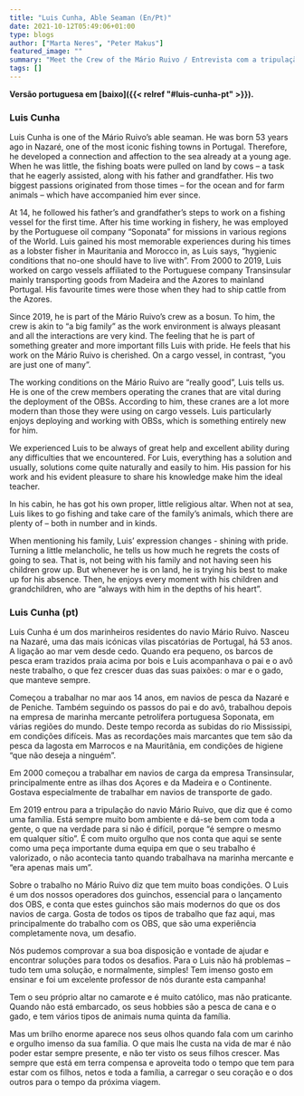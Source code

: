 ```yaml
---
title: "Luis Cunha, Able Seaman (En/Pt)"
date: 2021-10-12T05:49:06+01:00
type: blogs
author: ["Marta Neres", "Peter Makus"]
featured_image: ""
summary: "Meet the Crew of the Mário Ruivo / Entrevista com a tripulação do Mário Ruivo"
tags: []
---
```


**Versão portuguesa em [baixo]({{< relref "#luis-cunha-pt" >}}).**

### Luis Cunha

Luis Cunha is one of the Mário Ruivo’s able seaman. He was born 53 years ago in Nazaré, one of the most iconic fishing towns in Portugal. Therefore, he developed a connection and affection to the sea already at a young age. When he was little, the fishing boats were pulled on land by cows – a task that he eagerly assisted, along with his father and grandfather. His two biggest passions originated from those times – for the ocean and for farm animals – which have accompanied him ever since.

At 14, he followed his father’s and grandfather’s steps to work on a fishing vessel for the first time. After his time working in fishery, he was employed by the Portuguese oil company “Soponata” for missions in various regions of the World. Luis gained his most memorable experiences during his times as a lobster fisher in Mauritania and Morocco in, as Luis says, “hygienic conditions that no-one should have to live with”.
From 2000 to 2019, Luis worked on cargo vessels affiliated to the Portuguese company Transinsular mainly transporting goods from Madeira and the Azores to mainland Portugal. His favourite times were those when they had to ship cattle from the Azores.

Since 2019, he is part of the Mário Ruivo’s crew as a bosun. To him, the crew is akin to “a big family” as the work environment is always pleasant and all the interactions are very kind. The feeling that he is part of something greater and more important fills Luis with pride. He feels that his work on the Mário Ruivo is cherished. On a cargo vessel, in contrast, “you are just one of many”.

The working conditions on the Mário Ruivo are “really good”, Luis tells us. He is one of the crew members operating the cranes that are vital during the deployment of the OBSs. According to him, these cranes are a lot more modern than those they were using on cargo vessels. Luis particularly enjoys deploying and working with OBSs, which is something entirely new for him.

We experienced Luis to be always of great help and excellent ability during any difficulties that we encountered. For Luis, everything has a solution and usually, solutions come quite naturally and easily to him. His passion for his work and his evident pleasure to share his knowledge make him the ideal teacher.

In his cabin, he has got his own proper, little religious altar. When not at sea, Luis likes to go fishing and take care of the family’s animals, which there are plenty of – both in number and in kinds.

When mentioning his family, Luis’ expression changes  - shining with pride. Turning a little melancholic, he tells us how much he regrets the costs of going to sea. That is, not being with his family and not having seen his children grow up. But whenever he is on land, he is trying his best to make up for his absence. Then, he enjoys every moment with his children and grandchildren, who are “always with him in the depths of his heart”.

### Luis Cunha (pt)

Luis Cunha é um dos marinheiros residentes do navio Mário Ruivo. Nasceu na Nazaré, uma das mais icónicas vilas piscatórias de Portugal, há 53 anos. A ligação ao mar vem desde cedo. Quando era pequeno, os barcos de pesca eram trazidos praia acima por bois e Luis acompanhava o pai e o avô neste trabalho, o que fez crescer duas das suas paixões: o mar e o gado, que manteve sempre.

Começou a trabalhar no mar aos 14 anos, em navios de pesca da Nazaré e de Peniche. Também seguindo os passos do pai e do avô, trabalhou depois na empresa de marinha mercante petrolífera portuguesa Soponata, em várias regiões do mundo. Deste tempo recorda as subidas do rio Mississipi, em condições difíceis. Mas as recordações mais marcantes que tem são da pesca da lagosta em Marrocos e na Mauritânia, em condições de higiene “que não deseja a ninguém”.

Em 2000 começou a trabalhar em navios de carga da empresa Transinsular, principalmente entre as ilhas dos Açores e da Madeira e o Continente. Gostava especialmente de trabalhar em navios de transporte de gado.

Em 2019 entrou para a tripulação do navio Mário Ruivo, que diz que é como uma família. Está sempre muito bom ambiente e dá-se bem com toda a gente, o que na verdade para si não é difícil, porque “é sempre o mesmo em qualquer sítio”. É com muito orgulho que nos conta que aqui se sente como uma peça importante duma equipa em que o seu trabalho é valorizado, o não acontecia tanto quando trabalhava na marinha mercante e “era apenas mais um”.

Sobre o trabalho no Mário Ruivo diz que tem muito boas condições. O Luis é um dos nossos operadores dos guinchos, essencial para o lançamento dos OBS, e conta que estes guinchos são mais modernos do que os dos navios de carga. Gosta de todos os tipos de trabalho que faz aqui, mas principalmente do trabalho com os OBS, que são uma experiência completamente nova, um desafio.

Nós pudemos comprovar a sua boa disposição e vontade de ajudar e encontrar soluções para todos os desafios. Para o Luis não há problemas – tudo tem uma solução, e normalmente, simples! Tem imenso gosto em ensinar e foi um excelente professor de nós durante esta campanha!

Tem o seu próprio altar no camarote e é muito católico, mas não praticante. Quando não está embarcado, os seus hobbies são a pesca de cana e o gado, e tem vários tipos de animais numa quinta da família.

Mas um brilho enorme aparece nos seus olhos quando fala com um carinho e orgulho imenso da sua família. O que mais lhe custa na vida de mar é não poder estar sempre presente, e não ter visto os seus filhos crescer. Mas sempre que está em terra compensa e aproveita todo o tempo que tem para estar com os filhos, netos e toda a família, a carregar o seu coração e o dos outros para o tempo da próxima viagem.

